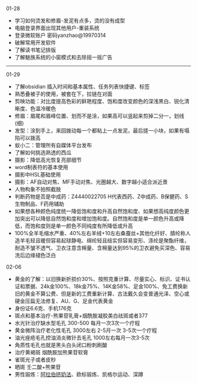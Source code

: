01-28
- 学习如何烫发和修眉-发泥有点多，烫的没有成型
- 电脑登录界面出现其他用户-重装系统
- 登录微软账户 密码yanzhao@19970314
- 破解常用开发软件
- 了解读书笔记排版
- 了解魅族系统的小窗模式和去除摇一摇广告
---
01-29
- 了解obsidian 插入时间和基本属性、任务列表快捷键、标签
- 熟悉叠被子的使用，被套在下，拉链在对面
- 剪映功能：对比度提高色彩的鲜艳程度、饱和度改变颜色的深浅黑白、锐化清晰度、色温冷暖色
- 修眉：眉尾和眉峰位置、划而不是涂，如果高可以竖起来剪掉二分一，划线(细)
- 发型：涂到手上，来回拨动每一个都粘上一点发泥，最后搓一小块，如果有塌陷可以拨高
- 蚁小二：管理所有自媒体平台发布
- 了解如何挑选熟透的西瓜
- 摄影：降低高光恢复亮部细节
- word制表符的基本使用
- 摄影中HSL基础使用
- 摄影：AF自动对焦、MF手动对焦、光圈越大、数字越小适合派近景
- 人物构象不拍照截肢
- 判断药物是否是中成药：Z4440022705 H代表西药、Z中成药、B保健药、S生物制品、F药用辅助
- 如果想各种颜色纯度统一降低饱和度和升高自然饱和度、如果想高纯度颜色更加突出可以降低自然饱和度和增加饱和度。自然饱和度是单一颜色升高或降低，而饱和度则是单一颜色不同纯度有所降低或升高
- 100%全羊毛缩水严重、40%左右羊绒+10左右桑蚕丝+其他化纤好、腈纶称人造羊毛轻且暖但容易起球静电、绵纶轻且结实但容易变形、涤纶是聚酯纤维，耐造不皱不透气、卫衣注意含棉量、含棉量达到95%的卫衣避免买深色、容易洗后边缘褪色泛白

02-06
- 黄金的了解：以旧换新折损价30%、按照克重计算、尽量实心、标识、证书认证和票据、24k金100%、18k金75%、14K金58%、足金100%、免工费换新旧的黄金不算公费、但是新的工费重新计算、古法戴久会变普通光泽、空心或硬金压扁无法修复、AU、G、足金代表黄金
- 身份证6.6克、手机176克
- 斑点和基本治疗-熊果苷乳膏+烟酰胺凝胶美白祛斑或者377
- 水光针治疗缺水型毛孔 300-500 每月一次3次一个疗程
- 黄金微阵治疗老化性毛孔 3000左右 2-5月一次 3-5次一个疗程
- 油光痤疮毛孔控油消炎微针去毛孔 1000左右每月一次3-5次
- 角质性毛孔也就是黑头白头闭口粉刺刷酸
- 治疗黄褐斑 烟酰胺加熊果苷软膏
- 雀斑光子或者皮秒
- 晒斑 壬二酸+熊果苷
- 男性锻炼：[阿拉伯挤奶法](https://zhuanlan.zhihu.com/p/109056838)、欧标锻炼、凯格尔运动、深蹲
